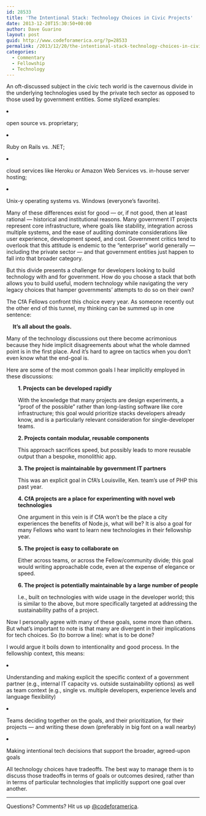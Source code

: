 ```yaml
---
id: 28533
title: 'The Intentional Stack: Technology Choices in Civic Projects'
date: 2013-12-20T15:30:50+00:00
author: Dave Guarino
layout: post
guid: http://www.codeforamerica.org/?p=28533
permalink: /2013/12/20/the-intentional-stack-technology-choices-in-civic-projects/
categories:
  - Commentary
  - Fellowship
  - Technology
---
```

<p dir="ltr">
  An oft-discussed subject in the civic tech world is the cavernous divide in the underlying technologies used by the private tech sector as opposed to those used by government entities. Some stylized examples:
</p>

<li dir="ltr">
  <p dir="ltr">
    open source vs. proprietary;
  </p>
</li>

<li dir="ltr">
  <p dir="ltr">
    Ruby on Rails vs. .NET;
  </p>
</li>

<li dir="ltr">
  <p dir="ltr">
    cloud services like Heroku or Amazon Web Services vs. in-house server hosting;
  </p>
</li>

<li dir="ltr">
  <p dir="ltr">
    Unix-y operating systems vs. Windows (everyone’s favorite).
  </p>
</li>

<p dir="ltr">
  Many of these differences exist for good — or, if not good, then at least rational — historical and institutional reasons. Many government IT projects represent core infrastructure, where goals like stability, integration across multiple systems, and the ease of auditing dominate considerations like user experience, development speed, and cost. Government critics tend to overlook that this attitude is endemic to the “enterprise” world generally — including the private sector — and that government entities just happen to fall into that broader category.
</p>

<p dir="ltr">
  But this divide presents a challenge for developers looking to build technology with and for government. How do you choose a stack that both allows you to build useful, modern technology while navigating the very legacy choices that hamper governments’ attempts to do so on their own?
</p>

<p dir="ltr">
  The CfA Fellows confront this choice every year. As someone recently out the other end of this tunnel, my thinking can be summed up in one sentence:
</p>

<p dir="ltr">
  <strong>     It’s all about the goals.</strong>
</p>

Many of the technology discussions out there become acrimonious because they hide implicit disagreements about what the whole damned point is in the first place. And it’s hard to agree on tactics when you don’t even know what the end-goal is.

<p dir="ltr">
  Here are some of the most common goals I hear implicitly employed in these discussions:
</p>

<p dir="ltr" style="padding-left: 30px;">
  <strong>1. Projects can be developed rapidly</strong>
</p>

<p dir="ltr" style="padding-left: 30px;">
  With the knowledge that many projects are design experiments, a “proof of the possible” rather than long-lasting software like core infrastructure; this goal would prioritize stacks developers already know, and is a particularly relevant consideration for single-developer teams.
</p>

<p dir="ltr" style="padding-left: 30px;">
  <strong>2. Projects contain modular, reusable components</strong>
</p>

<p dir="ltr" style="padding-left: 30px;">
  This approach sacrifices speed, but possibly leads to more reusable output than a bespoke, monolithic app.
</p>

<p dir="ltr" style="padding-left: 30px;">
  <strong>3. The project is maintainable by government IT partners</strong>
</p>

<p dir="ltr" style="padding-left: 30px;">
  This was an explicit goal in CfA&#8217;s Louisville, Ken. team&#8217;s use of PHP this past year.
</p>

<p dir="ltr" style="padding-left: 30px;">
  <strong>4. CfA projects are a place for experimenting with novel web technologies</strong>
</p>

<p dir="ltr" style="padding-left: 30px;">
  One argument in this vein is if CfA won&#8217;t be the place a city experiences the benefits of Node.js, what will be? It is also a goal for many Fellows who want to learn new technologies in their fellowship year.
</p>

<p dir="ltr" style="padding-left: 30px;">
  <strong>5. The project is easy to collaborate on</strong>
</p>

<p dir="ltr" style="padding-left: 30px;">
  Either across teams, or across the Fellow/community divide; this goal would writing approachable code, even at the expense of elegance or speed.
</p>

<p dir="ltr" style="padding-left: 30px;">
  <strong>6. The project is potentially maintainable by a large number of people</strong>
</p>

<p dir="ltr" style="padding-left: 30px;">
  I.e., built on technologies with wide usage in the developer world; this is similar to the above, but more specifically targeted at addressing the sustainability paths of a project.
</p>

<p dir="ltr">
  Now I personally agree with many of these goals, some more than others. But what’s important to note is that many are divergent in their implications for tech choices. So (to borrow a line): what is to be done?
</p>

<p dir="ltr">
  I would argue it boils down to intentionality and good process. In the fellowship context, this means:
</p>

<li dir="ltr">
  <p dir="ltr">
    Understanding and making explicit the specific context of a government partner (e.g., internal IT capacity vs. outside sustainability options) as well as team context (e.g., single vs. multiple developers, experience levels and language flexibility)
  </p>
</li>

<li dir="ltr">
  <p dir="ltr">
    Teams deciding together on the goals, and their prioritization, for their projects — and writing these down (preferably in big font on a wall nearby)
  </p>
</li>

<li dir="ltr">
  <p dir="ltr">
    Making intentional tech decisions that support the broader, agreed-upon goals
  </p>
</li>

<p dir="ltr">
  All technology choices have tradeoffs. The best way to manage them is to discuss those tradeoffs in terms of goals or outcomes desired, rather than in terms of particular technologies that implicitly support one goal over another.
</p>

* * *

<p dir="ltr">
  Questions? Comments? Hit us up <a href="http://twitter.com/codeforamerica" target="_blank">@codeforamerica</a>.
</p>